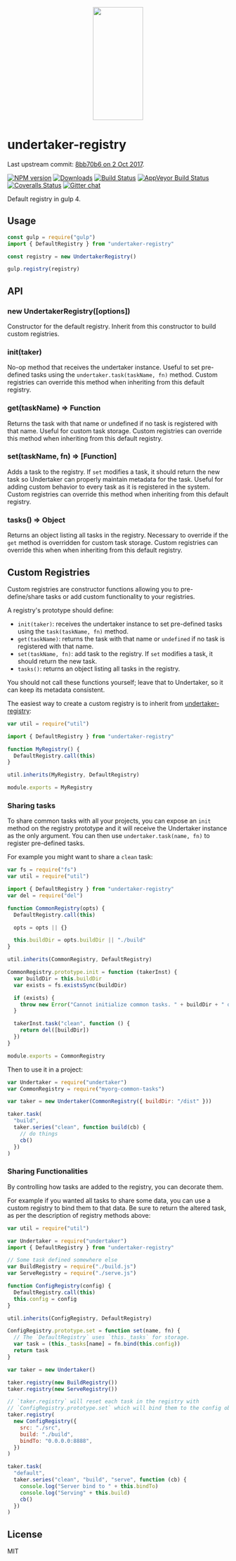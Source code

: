 <p align="center">
  <a href="http://gulpjs.com">
    <img height="257" width="114" src="https://raw.githubusercontent.com/gulpjs/artwork/master/gulp-2x.png">
  </a>
</p>

# undertaker-registry

Last upstream commit: [8bb70b6 on 2 Oct 2017](https://github.com/gulpjs/undertaker-registry/commit/8bb70b67ce66cedb74fcc92525738b85e77cc62a).

[![NPM version][npm-image]][npm-url] [![Downloads][downloads-image]][npm-url] [![Build Status][travis-image]][travis-url] [![AppVeyor Build Status][appveyor-image]][appveyor-url] [![Coveralls Status][coveralls-image]][coveralls-url] [![Gitter chat][gitter-image]][gitter-url]

Default registry in gulp 4.

## Usage

```js
const gulp = require("gulp")
import { DefaultRegistry } from "undertaker-registry"

const registry = new UndertakerRegistry()

gulp.registry(registry)
```

## API

### new UndertakerRegistry([options])

Constructor for the default registry. Inherit from this constructor to build custom registries.

### init(taker)

No-op method that receives the undertaker instance. Useful to set pre-defined tasks using the
`undertaker.task(taskName, fn)` method. Custom registries can override this method when inheriting
from this default registry.

### get(taskName) => Function

Returns the task with that name or undefined if no task is registered with that name. Useful for custom
task storage. Custom registries can override this method when inheriting from this default registry.

### set(taskName, fn) => [Function]

Adds a task to the registry. If `set` modifies a task, it should return the new task so Undertaker can
properly maintain metadata for the task. Useful for adding custom behavior to every task as it is
registered in the system. Custom registries can override this method when inheriting from this default
registry.

### tasks() => Object

Returns an object listing all tasks in the registry. Necessary to override if the `get` method is overridden
for custom task storage. Custom registries can override this when when inheriting from this default
registry.

## Custom Registries

Custom registries are constructor functions allowing you to pre-define/share tasks
or add custom functionality to your registries.

A registry's prototype should define:

- `init(taker)`: receives the undertaker instance to set pre-defined tasks using the `task(taskName, fn)` method.
- `get(taskName)`: returns the task with that name
  or `undefined` if no task is registered with that name.
- `set(taskName, fn)`: add task to the registry. If `set` modifies a task, it should return the new task.
- `tasks()`: returns an object listing all tasks in the registry.

You should not call these functions yourself; leave that to Undertaker, so it can
keep its metadata consistent.

The easiest way to create a custom registry is to inherit from
[undertaker-registry](https://www.npmjs.com/package/undertaker-registry):

```javascript
var util = require("util")

import { DefaultRegistry } from "undertaker-registry"

function MyRegistry() {
  DefaultRegistry.call(this)
}

util.inherits(MyRegistry, DefaultRegistry)

module.exports = MyRegistry
```

### Sharing tasks

To share common tasks with all your projects, you can expose an `init` method on the registry
prototype and it will receive the Undertaker instance as the only argument. You can then use
`undertaker.task(name, fn)` to register pre-defined tasks.

For example you might want to share a `clean` task:

```javascript
var fs = require("fs")
var util = require("util")

import { DefaultRegistry } from "undertaker-registry"
var del = require("del")

function CommonRegistry(opts) {
  DefaultRegistry.call(this)

  opts = opts || {}

  this.buildDir = opts.buildDir || "./build"
}

util.inherits(CommonRegistry, DefaultRegistry)

CommonRegistry.prototype.init = function (takerInst) {
  var buildDir = this.buildDir
  var exists = fs.existsSync(buildDir)

  if (exists) {
    throw new Error("Cannot initialize common tasks. " + buildDir + " directory exists.")
  }

  takerInst.task("clean", function () {
    return del([buildDir])
  })
}

module.exports = CommonRegistry
```

Then to use it in a project:

```javascript
var Undertaker = require("undertaker")
var CommonRegistry = require("myorg-common-tasks")

var taker = new Undertaker(CommonRegistry({ buildDir: "/dist" }))

taker.task(
  "build",
  taker.series("clean", function build(cb) {
    // do things
    cb()
  })
)
```

### Sharing Functionalities

By controlling how tasks are added to the registry, you can decorate them.

For example if you wanted all tasks to share some data, you can use a custom registry
to bind them to that data. Be sure to return the altered task, as per the description
of registry methods above:

```javascript
var util = require("util")

var Undertaker = require("undertaker")
import { DefaultRegistry } from "undertaker-registry"

// Some task defined somewhere else
var BuildRegistry = require("./build.js")
var ServeRegistry = require("./serve.js")

function ConfigRegistry(config) {
  DefaultRegistry.call(this)
  this.config = config
}

util.inherits(ConfigRegistry, DefaultRegistry)

ConfigRegistry.prototype.set = function set(name, fn) {
  // The `DefaultRegistry` uses `this._tasks` for storage.
  var task = (this._tasks[name] = fn.bind(this.config))
  return task
}

var taker = new Undertaker()

taker.registry(new BuildRegistry())
taker.registry(new ServeRegistry())

// `taker.registry` will reset each task in the registry with
// `ConfigRegistry.prototype.set` which will bind them to the config object.
taker.registry(
  new ConfigRegistry({
    src: "./src",
    build: "./build",
    bindTo: "0.0.0.0:8888",
  })
)

taker.task(
  "default",
  taker.series("clean", "build", "serve", function (cb) {
    console.log("Server bind to " + this.bindTo)
    console.log("Serving" + this.build)
    cb()
  })
)
```

## License

MIT

[downloads-image]: http://img.shields.io/npm/dm/undertaker-registry.svg
[npm-url]: https://npmjs.org/package/undertaker-registry
[npm-image]: http://img.shields.io/npm/v/undertaker-registry.svg
[travis-url]: https://travis-ci.org/gulpjs/undertaker-registry
[travis-image]: http://img.shields.io/travis/gulpjs/undertaker-registry.svg
[appveyor-url]: https://ci.appveyor.com/project/gulpjs/undertaker-registry
[appveyor-image]: https://img.shields.io/appveyor/ci/gulpjs/undertaker-registry.svg?label=appveyor
[coveralls-url]: https://coveralls.io/r/gulpjs/undertaker-registry
[coveralls-image]: http://img.shields.io/coveralls/gulpjs/undertaker-registry/master.svg
[gitter-url]: https://gitter.im/gulpjs/gulp
[gitter-image]: https://badges.gitter.im/gulpjs/gulp.svg
